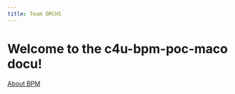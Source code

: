 ```yaml
---
title: Team ORCHS
---
```

# Welcome to the c4u-bpm-poc-maco docu!

[About BPM](pages/about/about.md)
